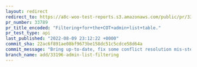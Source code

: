 ```yaml
---
layout: redirect
redirect_to: https://a8c-woo-test-reports.s3.amazonaws.com/public/pr/33789/api/index.html
pr_number: 33789
pr_title_encoded: "Filtering+for+the+COT+admin+list+table."
pr_test_type: api
last_published: "2022-08-09 23:12:22 +0000"
commit_sha: 22ac6f891ae08bf9673be158dc51c5cdce58d64a
commit_message: "Bring up-to-date, fix some conflict resolution mis-steps."
branch_name: add/33196-admin-list-filtering
---
```


